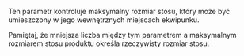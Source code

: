 Ten parametr kontroluje maksymalny rozmiar stosu, który może być umieszczony w jego wewnętrznych miejscach ekwipunku.

Pamiętaj, że mniejsza liczba między tym parametrem a maksymalnym rozmiarem stosu produktu określa rzeczywisty rozmiar stosu.